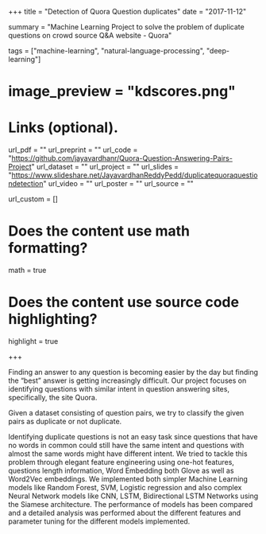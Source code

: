 +++
title = "Detection of Quora Question duplicates"
date = "2017-11-12"

summary = "Machine Learning Project to solve the problem of duplicate questions on crowd source Q&A website - Quora"

tags = ["machine-learning", "natural-language-processing", "deep-learning"]

# image_preview = "kdscores.png"


# Links (optional).
url_pdf = ""
url_preprint = ""
url_code = "https://github.com/jayavardhanr/Quora-Question-Answering-Pairs-Project"
url_dataset = ""
url_project = ""
url_slides = "https://www.slideshare.net/JayavardhanReddyPedd/duplicatequoraquestiondetection"
url_video = ""
url_poster = ""
url_source = ""

url_custom = []

# Does the content use math formatting?
math = true

# Does the content use source code highlighting?
highlight = true

+++

Finding an answer to any question is becoming easier by the day but finding the “best” answer is getting increasingly difficult. Our project focuses on identifying questions with similar intent in question answering sites, specifically, the site Quora. 

Given a dataset consisting of question pairs, we try to classify the given pairs as duplicate or not duplicate. 

Identifying duplicate questions is not an easy task since questions that have no words in common could still have the same intent and questions with almost the same words might have different intent. We tried to tackle this problem through elegant feature engineering using one-hot features, questions length information, Word Embedding both Glove as well as Word2Vec embeddings. We implemented both simpler Machine Learning models like Random Forest, SVM, Logistic regression and also complex Neural Network models like CNN, LSTM, Bidirectional LSTM Networks using the Siamese architecture. The performance of models has been compared and a detailed analysis was performed about the different features and parameter tuning for the different models implemented.


